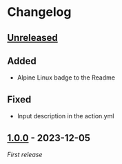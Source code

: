 # Changelog

## [Unreleased]

## Added

- Alpine Linux badge to the Readme

## Fixed

- Input description in the action.yml

## [1.0.0] - 2023-12-05

_First release_

[Unreleased]: https://github.com/ReasonSoftware/action-pylint/compare/v1.0.0...HEAD
[1.0.0]: https://github.com/ReasonSoftware/action-pylint/releases/tag/v1.0.0
